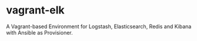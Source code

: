 vagrant-elk
===========

A Vagrant-based Environment for Logstash, Elasticsearch, Redis and Kibana with Ansible as Provisioner.
